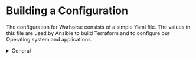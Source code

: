 # Building a Configuration

The configuration for Warhorse consists of a simple Yaml file. The values in this file are used by Ansible to build Terraform and to configure our Operating system and applications.

<details>

<summary>General</summary>

### **op\_number: '123456'**

This is a unique number used to identify the engagement.

### **user\_tag: 'operator'**

name to identify the user that deployed the engagement**.**

### **ttl: '2022-12-30'**

Time to Live for the engagement year month day 2022-01-01

### **ntp\_timezone:** 'America/New\_York'

The time zone you would like to use for all VM's and log data

</details>
